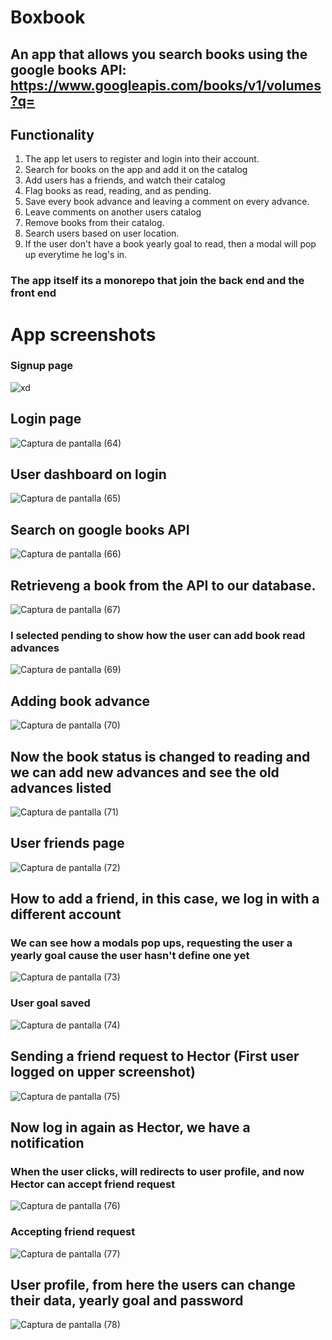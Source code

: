 # Boxbook
## An app that allows you search books using the google books API: https://www.googleapis.com/books/v1/volumes?q=

## Functionality

  1. The app let users to register and login into their account.
  3. Search for books on the app and add it on the catalog
  4. Add users has a friends, and watch their catalog
  5. Flag books as read, reading, and as pending.
  6. Save every book advance and leaving a comment on every advance.
  7. Leave comments on another users catalog
  8. Remove books from their catalog.
  9. Search users based on user location.
  10. If the user don't have a book yearly goal to read, then a modal will pop up everytime he log's in.
  
### The app itself its a monorepo that join the back end and the front end


# App screenshots

### Signup page
  ![xd](https://user-images.githubusercontent.com/42363909/172765271-196f14a9-24c5-41fb-b471-14d405e519c4.png)
  
## Login page
  ![Captura de pantalla (64)](https://user-images.githubusercontent.com/42363909/172765276-76f28b73-451f-4519-9dec-2501478a69e8.png)
  
## User dashboard on login
  ![Captura de pantalla (65)](https://user-images.githubusercontent.com/42363909/172765282-3869fc99-4635-4a5a-b168-c3ccbcfe3abb.png)
  
## Search on google books API
  ![Captura de pantalla (66)](https://user-images.githubusercontent.com/42363909/172765292-27d3ee22-c304-4b9c-b696-50c9d2b149cb.png)
  
## Retrieveng a book from the API to our database.
![Captura de pantalla (67)](https://user-images.githubusercontent.com/42363909/172765305-7f8c6289-7251-4820-b7b0-9b4e1d9302df.png)

### I selected pending to show how the user can add book read advances
![Captura de pantalla (69)](https://user-images.githubusercontent.com/42363909/172765322-b8bc3564-16a1-4b0c-aa62-d18dda8c5ebb.png)

## Adding book advance
![Captura de pantalla (70)](https://user-images.githubusercontent.com/42363909/172765329-598316c3-f1b1-4e46-9c3a-ce56ccabf601.png)

## Now the book status is changed to reading and we can add new advances and see the old advances listed 
![Captura de pantalla (71)](https://user-images.githubusercontent.com/42363909/172765331-fcfb2ac3-ae82-4611-8812-474c6dc3ba7b.png)

## User friends page
![Captura de pantalla (72)](https://user-images.githubusercontent.com/42363909/172765337-f3638f18-b28d-407a-95bd-d2dbba6b093a.png)

## How to add a friend, in this case, we log in with a different account
### We can see how a modals pop ups, requesting the user a yearly goal cause the user hasn't define one yet
![Captura de pantalla (73)](https://user-images.githubusercontent.com/42363909/172765342-85685700-c118-4757-8531-4364f1139849.png)
### User goal saved
![Captura de pantalla (74)](https://user-images.githubusercontent.com/42363909/172765347-a8e0161f-c30d-45b8-97c3-2299fbf79bd6.png)

## Sending a friend request to Hector (First user logged on upper screenshot)
![Captura de pantalla (75)](https://user-images.githubusercontent.com/42363909/172765350-eea12c78-0c8c-4116-99a7-4033acd5aa46.png)

## Now log in again as Hector, we have a notification
### When the user clicks, will redirects to user profile, and now Hector can accept friend request
![Captura de pantalla (76)](https://user-images.githubusercontent.com/42363909/172765357-29974cfd-25f6-4ad5-9e96-4f9d4fd08035.png)

### Accepting friend request
![Captura de pantalla (77)](https://user-images.githubusercontent.com/42363909/172765365-ab1a1d42-c3b8-47a8-82fb-65c8d8184c8a.png)

## User profile, from here the users can change their data, yearly goal and password
![Captura de pantalla (78)](https://user-images.githubusercontent.com/42363909/172765370-7cdb6ba7-d6c3-4999-9284-9370c1d529a5.png)

